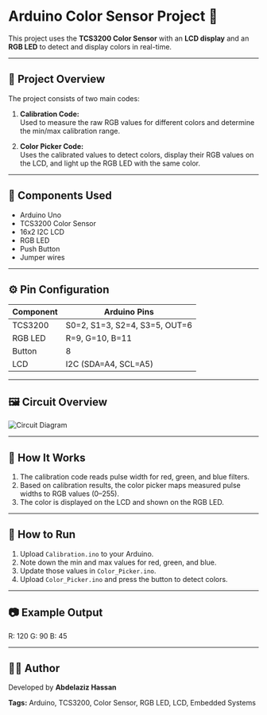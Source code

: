  # Arduino Color Sensor Project 🎨

This project uses the **TCS3200 Color Sensor** with an **LCD display** and an **RGB LED** to detect and display colors in real-time.

---

## 📘 Project Overview
The project consists of two main codes:
1. **Calibration Code:**  
   Used to measure the raw RGB values for different colors and determine the min/max calibration range.

2. **Color Picker Code:**  
   Uses the calibrated values to detect colors, display their RGB values on the LCD, and light up the RGB LED with the same color.

---

## 🧩 Components Used
- Arduino Uno  
- TCS3200 Color Sensor  
- 16x2 I2C LCD  
- RGB LED  
- Push Button  
- Jumper wires  

---

## ⚙️ Pin Configuration
| Component | Arduino Pins |
|------------|--------------|
| TCS3200 | S0=2, S1=3, S2=4, S3=5, OUT=6 |
| RGB LED | R=9, G=10, B=11 |
| Button | 8 |
| LCD | I2C (SDA=A4, SCL=A5) |

---

## 🖼️ Circuit Overview
![Circuit Diagram](images/circuit.png)

---

## 🧠 How It Works
1. The calibration code reads pulse width for red, green, and blue filters.  
2. Based on calibration results, the color picker maps measured pulse widths to RGB values (0–255).  
3. The color is displayed on the LCD and shown on the RGB LED.

---

## 🚀 How to Run
1. Upload `Calibration.ino` to your Arduino.
2. Note down the min and max values for red, green, and blue.
3. Update those values in `Color_Picker.ino`.
4. Upload `Color_Picker.ino` and press the button to detect colors.

---

## 📷 Example Output

R: 120 G: 90
B: 45

---

## 👨‍💻 Author
Developed by **Abdelaziz Hassan**

**Tags:** Arduino, TCS3200, Color Sensor, RGB LED, LCD, Embedded Systems


